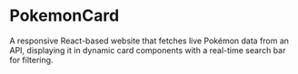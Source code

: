 # PokemonCard
A responsive React-based website that fetches live Pokémon data from an API, displaying it in dynamic card components with a real-time search bar for filtering.
